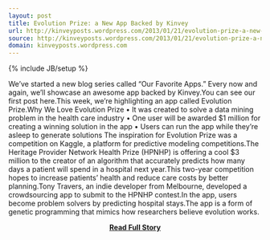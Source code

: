 ```yaml
---
layout: post
title: Evolution Prize: a New App Backed by Kinvey
url: http://kinveyposts.wordpress.com/2013/01/21/evolution-prize-a-new-app-backed-by-kinvey/
source: http://kinveyposts.wordpress.com/2013/01/21/evolution-prize-a-new-app-backed-by-kinvey/
domain: kinveyposts.wordpress.com
---
```

{% include JB/setup %}<p>We’ve started a new blog series called “Our Favorite Apps.” Every now and again, we’ll showcase an awesome app backed by Kinvey.You can see our first post here.This week, we’re highlighting an app called Evolution Prize.Why We Love Evolution Prize
 • It was created to solve a data mining problem in the health care industry
 • One user will be awarded $1 million for creating a winning solution in the app
 • Users can run the app while they’re asleep to generate solutions
 The inspiration for Evolution Prize was a competition on Kaggle, a platform for predictive modeling competitions.The Heritage Provider Network Health Prize (HPNHP) is offering a cool $3 million to the creator of an algorithm that accurately predicts how many days a patient will spend in a hospital next year.This two-year competition hopes to increase patients’ health and reduce care costs by better planning.Tony Travers, an indie developer from Melbourne, developed a crowdsourcing app to submit to the HPNHP contest.In the app, users become problem solvers by predicting hospital stays.The app is a form of genetic programming that mimics how researchers believe evolution works.</p>
<center><p><a href="http://kinveyposts.wordpress.com/2013/01/21/evolution-prize-a-new-app-backed-by-kinvey/" style='padding:25px; font-sze:18px; font-weight: bold;'>Read Full Story</a></p></center>
